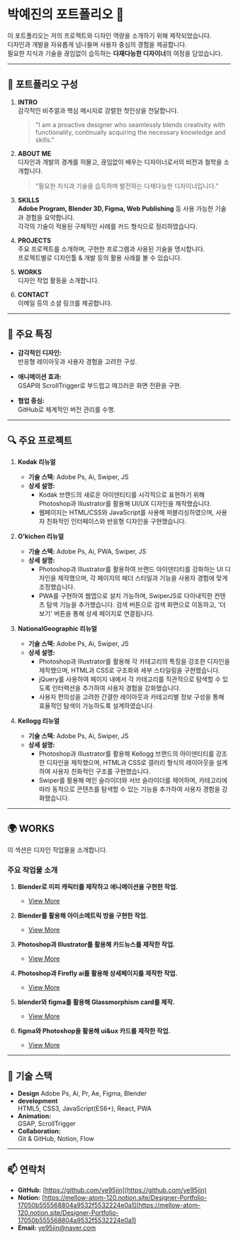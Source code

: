 # 박예진의 포트폴리오 🌟  

이 포트폴리오는 저의 프로젝트와 디자인 역량을 소개하기 위해 제작되었습니다.  
디자인과 개발을 자유롭게 넘나들며 사용자 중심의 경험을 제공합니다.  
필요한 지식과 기술을 끊임없이 습득하는 **다재다능한 디자이너**의 여정을 담았습니다.  

---

## 📜 포트폴리오 구성  

1. **INTRO**  
   감각적인 비주얼과 핵심 메시지로 강렬한 첫인상을 전달합니다.  
   > "I am a proactive designer who seamlessly blends creativity
   	with functionality, continually acquiring the necessary knowledge and skills."

2. **ABOUT ME**  
   디자인과 개발의 경계를 허물고, 끊임없이 배우는 디자이너로서의 비전과 철학을 소개합니다.  
   > "필요한 지식과 기술을 습득하며 발전하는 다재다능한 디자이너입니다."

3. **SKILLS**  
   **Adobe Program, Blender 3D, Figma, Web Publishing** 등 사용 가능한 기술과 경험을 요약합니다.  
   각각의 기술이 적용된 구체적인 사례를 카드 형식으로 정리하였습니다.

4. **PROJECTS**  
   주요 프로젝트를 소개하며, 구현한 프로그램과 사용된 기술을 명시합니다.  
   프로젝트별로 디자인툴 & 개발 등의 활용 사례를 볼 수 있습니다.

5. **WORKS**  
   디자인 작업 활동을 소개합니다.

6. **CONTACT**  
   이메일 등의 소셜 링크를 제공합니다.

---

## 🎨 주요 특징  

- **감각적인 디자인:**  
  반응형 레이아웃과 사용자 경험을 고려한 구성.  

- **애니메이션 효과:**  
  GSAP와 ScrollTrigger로 부드럽고 매끄러운 화면 전환을 구현.  

- **협업 중심:**  
  GitHub로 체계적인 버전 관리를 수행.  

---

## 🔍 주요 프로젝트  

1. **Kodak 리뉴얼**  
   - **기술 스택:** Adobe Ps, Ai, Swiper, JS  
   - **상세 설명:**  
     - Kodak 브랜드의 새로운 아이덴티티를 시각적으로 표현하기 위해 Photoshop과 Illustrator를 활용해 UI/UX 디자인을 제작했습니다. 
     - 웹페이지는 HTML/CSS와 JavaScript를 사용해 퍼블리싱하였으며, 사용자 친화적인 인터페이스와 반응형 디자인을 구현했습니다.

2. **O'kichen 리뉴얼**  
   - **기술 스택:** Adobe Ps, Ai, PWA, Swiper, JS  
   - **상세 설명:**  
     - Photoshop과 Illustrator를 활용하여 브랜드 아이덴티티를 강화하는 UI 디자인을 제작했으며, 각 페이지의 헤더 스타일과 기능을 사용자 경험에 맞게 조정했습니다.  
     - PWA를 구현하여 웹앱으로 설치 가능하며, SwiperJS로 다이내믹한 컨텐츠 탐색 기능을 추가했습니다. 검색 버튼으로 검색 화면으로 이동하고, '더보기' 버튼을 통해 상세 페이지로 연결됩니다.

3. **NationalGeographic 리뉴얼**  
   - **기술 스택:**  Adobe Ps, Ai, Swiper, JS 
   - **상세 설명:**  
     - Photoshop과 Illustrator를 활용해 각 카테고리의 특징을 강조한 디자인을 제작했으며, HTML과 CSS로 구조화와 세부 스타일링을 구현했습니다.  
     - jQuery를 사용하여 페이지 내에서 각 카테고리를 직관적으로 탐색할 수 있도록 인터랙션을 추가하여 사용자 경험을 강화했습니다.  
     - 사용자 편의성을 고려한 간결한 레이아웃과 카테고리별 정보 구성을 통해 효율적인 탐색이 가능하도록 설계하였습니다. 

4. **Kellogg 리뉴얼**  
   - **기술 스택:**  Adobe Ps, Ai, Swiper, JS
   - **상세 설명:**  
     - Photoshop과 Illustrator를 활용해 Kellogg 브랜드의 아이덴티티를 강조한 디자인을 제작했으며, HTML과 CSS로 갤러리 형식의 레이아웃을 설계하여 사용자 친화적인 구조를 구현했습니다. 
     - Swiper를 활용해 메인 슬라이더와 서브 슬라이더를 제어하며, 카테고리에 따라 동적으로 콘텐츠를 탐색할 수 있는 기능을 추가하여 사용자 경험을 강화했습니다.

---

## 🌍 WORKS 

이 섹션은 디자인 작업물을 소개합니다.  

### 주요 작업물 소개

1. **Blender로 미피 캐릭터를 제작하고 애니메이션을 구현한 작업.**  
   - [View More](https://www.behance.net/gallery/215069101/Blender-Character-Creation-Miffy?lo=1734584821?share=1)

2. **Blender를 활용해 아이소메트릭 방을 구현한 작업.**  
   - [View More](https://www.behance.net/gallery/215070821/Isometric-room-creation-using-Blender?lo=1734586940?share=1)

3. **Photoshop과 Illustrator를 활용해 카드뉴스를 제작한 작업.**  
   - [View More](https://www.behance.net/gallery/215074259/_?lo=1734590572?share=1)

4. **Photoshop과 Firefly ai를 활용해 상세페이지를 제작한 작업.**  
   - [View More](https://www.behance.net/gallery/215730147/Hydra-Glow-Toner-?lo=1735564078)

5. **blender와 figma를 활용해 Glassmorphism card를 제작.**  
   - [View More](https://www.behance.net/gallery/215891025/Glass-Business-Card-Design?lo=1735819747?share=1)

6. **figma와 Photoshop을 활용해 ui&ux 카드를 제작한 작업.**  
   - [View More](https://www.behance.net/gallery/215892379/Progressive-Blur-Card-Design?lo=1735821014?share=1)

---

## 📌 기술 스택  

- **Design** 
  Adobe Ps, Ai, Pr, Ae, Figma, Blender
- **development**  
  HTML5, CSS3, JavaScript(ES6+), React, PWA
- **Animation:**  
  GSAP, ScrollTrigger  
- **Collaboration:**  
  Git & GitHub, Notion, Flow 

---

## 📫 연락처  

- **GitHub:** [https://github.com/ye95jin](https://github.com/ye95jin)  
- **Notion:** [https://mellow-atom-120.notion.site/Designer-Portfolio-17050b555568804a9532f5532224e0a1](https://mellow-atom-120.notion.site/Designer-Portfolio-17050b555568804a9532f5532224e0a1)  
- **Email:** [ye95jin@naver.com](mailto:ye95jin@naver.com)  
